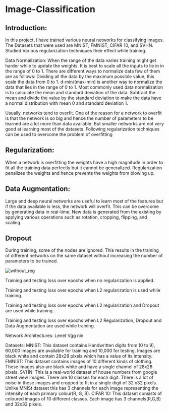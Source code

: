 # Image-Classification



## Introduction: 

In this project, I have trained various neural networks for classifying images. The Datasets that were used are MNIST, FMNIST, CIFAR 10, and SVHN. Studied Various regularization techniques their effect while training. 

Data Normalization: When the range of the data varies training might get harder while to update the weights. It is best to scale all the inputs to lie in in the range of 0 to 1. There are different ways to normalize data few of them are as follows:
Dividing all the data by the maximum possible value, this scale the data from 0 to 1.
d-min/(max-min) is another way to normalize the data that lies in the range of 0 to 1.
Most commonly used data normalization is to calculate the mean and standard deviation of the data. Subtract the mean and divide the value by the standard deviation to make the data have a normal distribution with mean 0 and standard deviation 1.




Usually, networks tend to overfit. One of the reason for a network to overfit is that the network is so big and hence the number of parameters to be learned are a lot more than data available. But smaller networks are not very good at learning most of the datasets. Following regularization techniques can be used to overcome the problem of overfitting

## Regularization:
When a network is overfitting the weights have a high magnitude in order to fit all the training data perfectly but it cannot be generalized. Regularization penalizes the weights and hence prevents the weights from blowing up.
## Data Augmentation:
Large and deep neural networks are useful to learn most of the features but if the data available is less, the network will overfit. This can be overcome by generating data in real-time. New data is generated from the existing by applying various operations such as rotation, cropping,  flipping, and scaling.
## Dropout
During training, some of the nodes are ignored. This results in the training of different networks on the same dataset without increasing the number of parameters to be trained.
 
  
![without_reg](https://user-images.githubusercontent.com/77033276/104082311-08fe1b00-51ea-11eb-9909-8a252ea1e9ef.PNG)
	
Training and testing loss over epochs when no regularization is applied.


Training and testing loss over epochs when L2 regularization is used while training.


Training and testing loss over epochs when L2 regularization and Dropout are used while training.



Training and testing loss over epochs when L2 Regularization, Dropout and Data Augmentation are used while training.


Network Architectures:
Lenet
Vgg
nin

Datasets:
MNIST:
This dataset contains Handwritten digits from (0 to 9), 60,000 images are available for training and 10,000 for testing. Images are black white and contain 28x28 pixels which has a value of its intensity.
FMNIST:
This dataset contains images of 10 different kinds of clothing. These images also are black white and have a single channel of 28x28 pixels.
SVHN:
This is a real-world dataset of house numbers from google street view images. There are 10 classes for each digit. There is a lot of noise in these images and cropped to fit in a single digit of 32 x32 pixels. Unlike MNISt dataset this has 3 channels for each image representing the intensity of each primary colour(R, G, B).
CIFAR 10:
This dataset consists of coloured images of 10 different classes. Each image has 3 channels(R,G,B) and 32x32 pixels.
 





